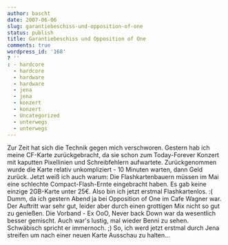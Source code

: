 ```yaml
---
author: bascht
date: 2007-06-06
slug: garantiebeschiss-und-opposition-of-one
status: publish
title: Garantiebeschiss und Opposition of One
comments: true
wordpress_id: '168'
? ''
: - hardcore
  - hardcore
  - hardware
  - hardware
  - jena
  - jena
  - konzert
  - konzert
  - Uncategorized
  - unterwegs
  - unterwegs
---
```


Zur Zeit hat sich die Technik gegen mich verschworen. Gestern hab
ich meine CF-Karte zurückgebracht, da sie schon zum Today-Forever
Konzert mit kaputten Pixellinien und Schreibfehlern aufwartete.
Zurückgenommen wurde die Karte relativ unkompliziert - 10 Minuten
warten, dann Geld zurück. Jetzt weiß ich auch warum: Die
Flashkartenbauern müssen im Mai eine schlechte Compact-Flash-Ernte
eingebracht haben. Es gab keine einzige 2GB-Karte unter 25€. Also
bin ich jetzt erstmal Flashkartenlos. :( Dumm, da ich gestern Abend
ja bei Opposition of One im Cafe Wagner war. Der Auftritt war sehr
gut, leider aber durch einen grottigen Mix nicht so gut zu
genießen. Die Vorband - Ex OoO, Never back Down war da wesentlich
besser gemischt. Auch war's lustig, mal wieder Benni zu sehen.
Schwäbisch spricht er immernoch. ;) So, ich werd jetzt erstmal
durch Jena streifen um nach einer neuen Karte Ausschau zu halten...


